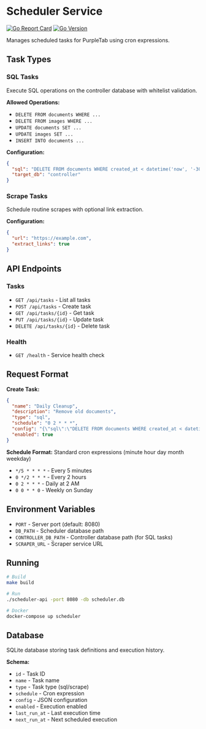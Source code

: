 # Scheduler Service

[![Go Report Card](https://goreportcard.com/badge/github.com/zombar/purpletab)](https://goreportcard.com/report/github.com/zombar/purpletab)
[![Go Version](https://img.shields.io/github/go-mod/go-version/zombar/purpletab)](go.mod)

Manages scheduled tasks for PurpleTab using cron expressions.

## Task Types

### SQL Tasks
Execute SQL operations on the controller database with whitelist validation.

**Allowed Operations:**
- `DELETE FROM documents WHERE ...`
- `DELETE FROM images WHERE ...`
- `UPDATE documents SET ...`
- `UPDATE images SET ...`
- `INSERT INTO documents ...`

**Configuration:**
```json
{
  "sql": "DELETE FROM documents WHERE created_at < datetime('now', '-30 days')",
  "target_db": "controller"
}
```

### Scrape Tasks
Schedule routine scrapes with optional link extraction.

**Configuration:**
```json
{
  "url": "https://example.com",
  "extract_links": true
}
```

## API Endpoints

### Tasks
- `GET /api/tasks` - List all tasks
- `POST /api/tasks` - Create task
- `GET /api/tasks/{id}` - Get task
- `PUT /api/tasks/{id}` - Update task
- `DELETE /api/tasks/{id}` - Delete task

### Health
- `GET /health` - Service health check

## Request Format

**Create Task:**
```json
{
  "name": "Daily Cleanup",
  "description": "Remove old documents",
  "type": "sql",
  "schedule": "0 2 * * *",
  "config": "{\"sql\":\"DELETE FROM documents WHERE created_at < datetime('now', '-30 days')\",\"target_db\":\"controller\"}",
  "enabled": true
}
```

**Schedule Format:**
Standard cron expressions (minute hour day month weekday)
- `*/5 * * * *` - Every 5 minutes
- `0 */2 * * *` - Every 2 hours
- `0 2 * * *` - Daily at 2 AM
- `0 0 * * 0` - Weekly on Sunday

## Environment Variables

- `PORT` - Server port (default: 8080)
- `DB_PATH` - Scheduler database path
- `CONTROLLER_DB_PATH` - Controller database path (for SQL tasks)
- `SCRAPER_URL` - Scraper service URL

## Running

```bash
# Build
make build

# Run
./scheduler-api -port 8080 -db scheduler.db

# Docker
docker-compose up scheduler
```

## Database

SQLite database storing task definitions and execution history.

**Schema:**
- `id` - Task ID
- `name` - Task name
- `type` - Task type (sql/scrape)
- `schedule` - Cron expression
- `config` - JSON configuration
- `enabled` - Execution enabled
- `last_run_at` - Last execution time
- `next_run_at` - Next scheduled execution
